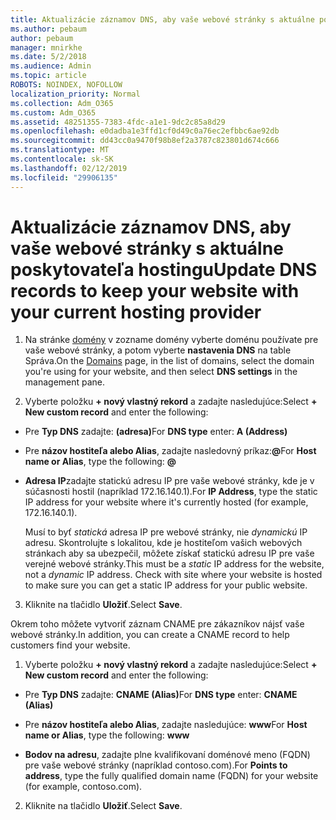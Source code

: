 ```yaml
---
title: Aktualizácie záznamov DNS, aby vaše webové stránky s aktuálne poskytovateľa hostingu
ms.author: pebaum
author: pebaum
manager: mnirkhe
ms.date: 5/2/2018
ms.audience: Admin
ms.topic: article
ROBOTS: NOINDEX, NOFOLLOW
localization_priority: Normal
ms.collection: Adm_O365
ms.custom: Adm_O365
ms.assetid: 48251355-7383-4fdc-a1e1-9dc2c85a8d29
ms.openlocfilehash: e0dadba1e3ffd1cf0d49c0a76ec2efbbc6ae92db
ms.sourcegitcommit: dd43cc0a9470f98b8ef2a3787c823801d674c666
ms.translationtype: MT
ms.contentlocale: sk-SK
ms.lasthandoff: 02/12/2019
ms.locfileid: "29906135"
---
```

# <a name="update-dns-records-to-keep-your-website-with-your-current-hosting-provider"></a><span data-ttu-id="c1d77-102">Aktualizácie záznamov DNS, aby vaše webové stránky s aktuálne poskytovateľa hostingu</span><span class="sxs-lookup"><span data-stu-id="c1d77-102">Update DNS records to keep your website with your current hosting provider</span></span>

1. <span data-ttu-id="c1d77-103">Na stránke [domény](https://portal.office.com/adminportal/home#/Domains) v zozname domény vyberte doménu používate pre vaše webové stránky, a potom vyberte **nastavenia DNS** na table Správa.</span><span class="sxs-lookup"><span data-stu-id="c1d77-103">On the [Domains](https://portal.office.com/adminportal/home#/Domains) page, in the list of domains, select the domain you're using for your website, and then select **DNS settings** in the management pane.</span></span> 
    
2. <span data-ttu-id="c1d77-104">Vyberte položku **+ nový vlastný rekord** a zadajte nasledujúce:</span><span class="sxs-lookup"><span data-stu-id="c1d77-104">Select **+ New custom record** and enter the following:</span></span> 
    
  - <span data-ttu-id="c1d77-105">Pre **Typ DNS** zadajte: **(adresa)**</span><span class="sxs-lookup"><span data-stu-id="c1d77-105">For **DNS type** enter: **A (Address)**</span></span>
    
  - <span data-ttu-id="c1d77-106">Pre **názov hostiteľa alebo Alias**, zadajte nasledovný príkaz:**@**</span><span class="sxs-lookup"><span data-stu-id="c1d77-106">For **Host name or Alias**, type the following: **@**</span></span>
    
  - <span data-ttu-id="c1d77-107">**Adresa IP**zadajte statickú adresu IP pre vaše webové stránky, kde je v súčasnosti hostil (napríklad 172.16.140.1).</span><span class="sxs-lookup"><span data-stu-id="c1d77-107">For **IP Address**, type the static IP address for your website where it's currently hosted (for example, 172.16.140.1).</span></span> 
    
    <span data-ttu-id="c1d77-p101">Musí to byť *statická* adresa IP pre webové stránky, nie *dynamickú* IP adresu. Skontrolujte s lokalitou, kde je hostiteľom vašich webových stránkach aby sa ubezpečil, môžete získať statickú adresu IP pre vaše verejné webové stránky.</span><span class="sxs-lookup"><span data-stu-id="c1d77-p101">This must be a  *static*  IP address for the website, not a  *dynamic*  IP address. Check with site where your website is hosted to make sure you can get a static IP address for your public website.</span></span> 
    
3. <span data-ttu-id="c1d77-110">Kliknite na tlačidlo **Uložiť**.</span><span class="sxs-lookup"><span data-stu-id="c1d77-110">Select **Save**.</span></span> 
    
<span data-ttu-id="c1d77-111">Okrem toho môžete vytvoriť záznam CNAME pre zákazníkov nájsť vaše webové stránky.</span><span class="sxs-lookup"><span data-stu-id="c1d77-111">In addition, you can create a CNAME record to help customers find your website.</span></span>
  
1. <span data-ttu-id="c1d77-112">Vyberte položku **+ nový vlastný rekord** a zadajte nasledujúce:</span><span class="sxs-lookup"><span data-stu-id="c1d77-112">Select **+ New custom record** and enter the following:</span></span> 
    
  - <span data-ttu-id="c1d77-113">Pre **Typ DNS** zadajte: **CNAME (Alias)**</span><span class="sxs-lookup"><span data-stu-id="c1d77-113">For **DNS type** enter: **CNAME (Alias)**</span></span>
    
  - <span data-ttu-id="c1d77-114">Pre **názov hostiteľa alebo Alias**, zadajte nasledujúce: **www**</span><span class="sxs-lookup"><span data-stu-id="c1d77-114">For **Host name or Alias**, type the following: **www**</span></span>
    
  - <span data-ttu-id="c1d77-115">**Bodov na adresu**, zadajte plne kvalifikovaní doménové meno (FQDN) pre vaše webové stránky (napríklad contoso.com).</span><span class="sxs-lookup"><span data-stu-id="c1d77-115">For **Points to address**, type the fully qualified domain name (FQDN) for your website (for example, contoso.com).</span></span> 
    
2. <span data-ttu-id="c1d77-116">Kliknite na tlačidlo **Uložiť**.</span><span class="sxs-lookup"><span data-stu-id="c1d77-116">Select **Save**.</span></span> 
    


